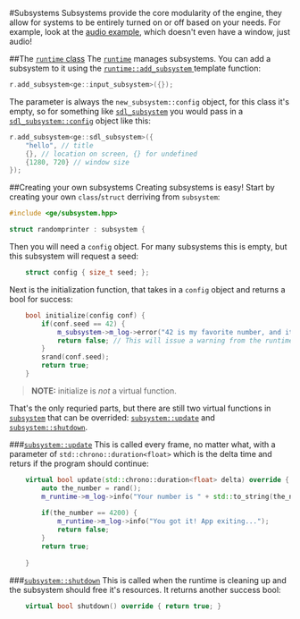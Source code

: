 #Subsystems
Subsystems provide the core modularity of the engine, they allow for systems to be entirely turned on or off based on your needs. For example, look at the [audio example](https://github.com/gentlemans/gentlemanly_engine/blob/master/samples/audio), which doesn't even have a window, just audio!

##The [`runtime` class](https://gentlemans.github.io/gentlemanly_engine/structge_1_1runtime.html)
The [`runtime`](https://gentlemans.github.io/gentlemanly_engine/structge_1_1runtime.html) manages subsystems. You can add a subsystem to it using the [`runtime::add_subsystem` ](https://gentlemans.github.io/gentlemanly_engine/structge_1_1runtime.html#ac11722b96ceed4739ff4cb588226a44c) template function: 
```C++
r.add_subsystem<ge::input_subsystem>({});
```
The parameter is always the `new_subsystem::config` object, for this class it's empty, so for something like [`sdl_subsystem`](https://gentlemans.github.io/gentlemanly_engine/structge_1_1sdl__subsystem.html) you would pass in a [`sdl_subsystem::config`](https://gentlemans.github.io/gentlemanly_engine/structge_1_1sdl__subsystem_1_1config.html) object like this:
```C++
r.add_subsystem<ge::sdl_subsystem>({
	"hello", // title
	{}, // location on screen, {} for undefined
	{1280, 720} // window size
});
```

##Creating your own subsystems
Creating subsystems is easy! Start by creating your own `class`/`struct` derriving from `subsystem`:
```C++
#include <ge/subsystem.hpp>

struct randomprinter : subsystem {

```

Then you will need a `config` object. For many subsystems this is empty, but this subsystem will request a seed:
```C++
	struct config { size_t seed; };
```

Next is the initialization function, that takes in a `config` object and returns a bool for success:
```C++
	bool initialize(config conf) {
		if(conf.seed == 42) {
			m_subsystem->m_log->error("42 is my favorite number, and it can't be yours. Failing to initialize subsystem...");
			return false; // This will issue a warning from the runtime. 
		}
		srand(conf.seed);
		return true;
	}
```
> **NOTE:** initialize is *not* a virtual function. 

That's the only requried parts, but there are still two virtual functions in [`subsystem`](https://gentlemans.github.io/gentlemanly_engine/structge_1_1subsystem.html) that can be overrided: [`subsystem::update`](https://gentlemans.github.io/gentlemanly_engine/structge_1_1subsystem.html#accd6950ca80930e52cb8d7bd9cb363de) and [`subsystem::shutdown`](https://gentlemans.github.io/gentlemanly_engine/structge_1_1subsystem.html#ac8b7d7ac13414dd3c7fdcb1386611871). 

###[`subsystem::update`](https://gentlemans.github.io/gentlemanly_engine/structge_1_1subsystem.html#accd6950ca80930e52cb8d7bd9cb363de)
This is called every frame, no matter what, with a parameter of `std::chrono::duration<float>` which is the delta time and returs if the program should continue:
```C++
	virtual bool update(std::chrono::duration<float> delta) override {
		auto the_number = rand();
		m_runtime->m_log->info("Your number is " + std::to_string(the_number);
	
		if(the_number == 4200) {
			m_runtime->m_log->info("You got it! App exiting...");
			return false;
		}
		return true;
		
	}
```

###[`subsystem::shutdown`](https://gentlemans.github.io/gentlemanly_engine/structge_1_1subsystem.html#ac8b7d7ac13414dd3c7fdcb1386611871)
This is called when the runtime is cleaning up and the subsystem should free it's resources. It returns another success bool:

```C++
	virtual bool shutdown() override { return true; }
```

